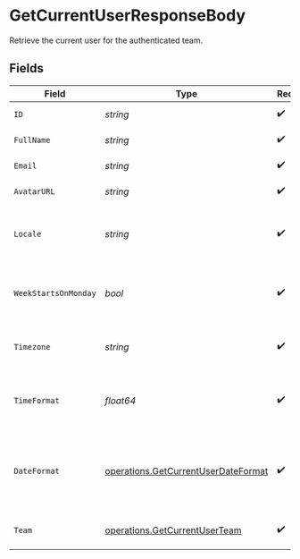 # GetCurrentUserResponseBody

Retrieve the current user for the authenticated team.


## Fields

| Field                                                                                                   | Type                                                                                                    | Required                                                                                                | Description                                                                                             | Example                                                                                                 |
| ------------------------------------------------------------------------------------------------------- | ------------------------------------------------------------------------------------------------------- | ------------------------------------------------------------------------------------------------------- | ------------------------------------------------------------------------------------------------------- | ------------------------------------------------------------------------------------------------------- |
| `ID`                                                                                                    | *string*                                                                                                | :heavy_check_mark:                                                                                      | Unique identifier of the user                                                                           | 123e4567-e89b-12d3-a456-426614174000                                                                    |
| `FullName`                                                                                              | *string*                                                                                                | :heavy_check_mark:                                                                                      | Full name of the user                                                                                   | Jane Doe                                                                                                |
| `Email`                                                                                                 | *string*                                                                                                | :heavy_check_mark:                                                                                      | Email address of the user                                                                               | jane.doe@acme.com                                                                                       |
| `AvatarURL`                                                                                             | *string*                                                                                                | :heavy_check_mark:                                                                                      | URL to the user's avatar image                                                                          | https://cdn.midday.ai/avatars/jane-doe.jpg                                                              |
| `Locale`                                                                                                | *string*                                                                                                | :heavy_check_mark:                                                                                      | User's preferred locale for internationalization (language and region)                                  | en-US                                                                                                   |
| `WeekStartsOnMonday`                                                                                    | *bool*                                                                                                  | :heavy_check_mark:                                                                                      | Whether the user's calendar week starts on Monday (true) or Sunday (false)                              | true                                                                                                    |
| `Timezone`                                                                                              | *string*                                                                                                | :heavy_check_mark:                                                                                      | User's timezone identifier in IANA Time Zone Database format                                            | America/New_York                                                                                        |
| `TimeFormat`                                                                                            | *float64*                                                                                               | :heavy_check_mark:                                                                                      | User's preferred time format: 12 for 12-hour format, 24 for 24-hour format                              | 24                                                                                                      |
| `DateFormat`                                                                                            | [operations.GetCurrentUserDateFormat](../../models/operations/getcurrentuserdateformat.md)              | :heavy_check_mark:                                                                                      | User's preferred date format. Available options: 'dd/MM/yyyy', 'MM/dd/yyyy', 'yyyy-MM-dd', 'dd.MM.yyyy' | yyyy-MM-dd                                                                                              |
| `Team`                                                                                                  | [operations.GetCurrentUserTeam](../../models/operations/getcurrentuserteam.md)                          | :heavy_check_mark:                                                                                      | Team information that the user belongs to                                                               |                                                                                                         |